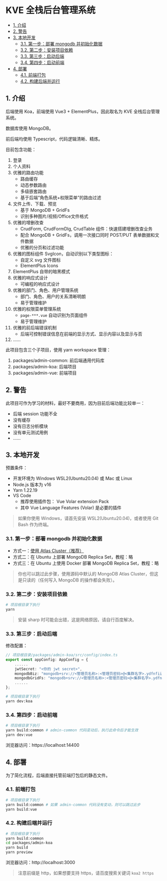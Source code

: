 # KVE 全栈后台管理系统

- [1. 介绍](#1-介绍)
- [2. 警告](#2-警告)
- [3. 本地开发](#3-本地开发)
  - [3.1. 第一步：部署 mongodb 并初始化数据](#31-第一步部署-mongodb-并初始化数据)
  - [3.2. 第二步：安装项目依赖](#32-第二步安装项目依赖)
  - [3.3. 第三步：启动后端](#33-第三步启动后端)
  - [3.4. 第四步：启动前端](#34-第四步启动前端)
- [4. 部署](#4-部署)
  - [4.1. 前端打包](#41-前端打包)
  - [4.2. 构建后端并运行](#42-构建后端并运行)

## 1. 介绍

后端使用 Koa，前端使用 Vue3 + ElementPlus，因此取名为 KVE 全栈后台管理系统。

数据库使用 MongoDB。

前后端均使用 Typescript，代码逻辑清晰、精炼。

目前包含功能：

1. 登录
2. 个人资料
3. 优雅的路由功能
   - 路由缓存
   - 动态参数路由
   - 多级嵌套路由
   - 基于后端“角色系统+权限菜单”的路由过滤
4. 文件上传、下载、预览
   - 基于 MongoDB + GridFs
   - 识别多种图片/视频/Office文件格式
5. 优雅的增删改查
   - CrudForm, CrudFormDlg, CrudTable 组件：快速搭建增删改查业务
   - 配合 MongoDB + GridFs，调用一次接口同时 POST/PUT 表单数据和文件数据
   - 优雅的分页和过滤功能
6. 优雅的图标组件 SvgIcon，自动识别以下类型图标：
   - 自定义 svg 文件图标
   - ElementPlus Icons
7. ElementPlus 自带的暗黑模式
8. 优雅的响应式设计
   - 可编程的响应式设计
9. 优雅的部门、角色、用户管理系统
   - 部门、角色、用户的关系清晰明朗
   - 易于管理维护
10. 优雅的权限菜单管理系统
    - `page-***.vue` 自动识别为页面组件
    - 易于管理维护
11. 优雅的前后端错误机制
    - 后端可控制错误信息在前端的显示方式、显示内容以及显示与否 
12. ......

此项目包含三个子项目，使用 yarn workspace 管理：

1. packages/admin-common: 前后端通用代码库
2. packages/admin-koa: 后端项目
3. packages/admin-vue: 前端项目

## 2. 警告

此项目可作为学习的材料，最好不要商用，因为目前后端功能比较单一：

- 后端 session 功能不全
- 没有缓存
- 没有日志分析模块
- 没有单元测试用例
- ......

## 3. 本地开发

预置条件：

- 开发环境为 Windows WSL2(Ubuntu20.04) 或 Mac 或 Linux 
- Node.js 版本为 v16
- Yarn 1.22.19
- VS Code
  - 推荐使用插件包： Vue Volar extension Pack
  - 其中 Vue Language Features (Volar) 是必要的插件

> 如果你使用 Windows，请首先安装 WSL2(Ubuntu20.04)，或者使用 Git Bash 作为终端。

### 3.1. 第一步：部署 mongodb 并初始化数据

- 方式一：[使用 Atlas Cluster（推荐）](./doc/mongodb/AtlasCluster.md)
- 方式二：在 Ubuntu 上部署 MongoDB Replica Set，教程：略
- 方式三：在 Ubuntu 上使用 Docker 部署 MongoDB Replica Set，教程：略

> 你也可以跳过此步骤，使用源码中默认的 MongoDB Atlas Cluster，但这是只读的（任何写入 MongoDB 的操作都会失败）。

### 3.2. 第二步：安装项目依赖

```bash
# 项目根目录下执行
yarn
```

> 安装 sharp 时可能会出错，这是网络原因，请自行百度解决。

### 3.3. 第三步：启动后端

修改配置：

```ts
// 项目根目录/packages/admin-koa/src/config/index.ts
export const appConfig: AppConfig = {
    ......
    jwtSecret: "<你的 jwt secret>",
    mongodbBiz: "mongodb+srv://<管理员名称>:<管理员密码>@<集群名字>.ydfnfii.mongodb.net/biz?retryWrites=true&w=majority",
    mongodbGridFs: "mongodb+srv://<管理员名称>:<管理员密码>@<集群名字>.ydfnfii.mongodb.net/gridfs?retryWrites=true&w=majority",
    ......
};
```

```bash
# 项目根目录下执行
yarn dev:koa
```

### 3.4. 第四步：启动前端

```bash
# 项目根目录下执行
yarn build:common # admin-common 代码变动后，执行此命令后才能生效
yarn dev:vue
```

浏览器访问：https://localhost:14400

## 4. 部署

为了简化流程，后端直接托管前端打包后的静态文件。

### 4.1. 前端打包

```bash
# 项目根目录下执行
yarn build:common # 如果 admin-common 代码没有变动，则可以跳过此步
yarn build:vue
```

### 4.2. 构建后端并运行

```bash
# 项目根目录下执行
yarn build:common
cd packages/admin-koa
yarn build
yarn preview
```
浏览器访问：http://localhost:3000

> 注意前缀是 http，如果想要支持 https，请百度搜索关键词 `koa2 https`
